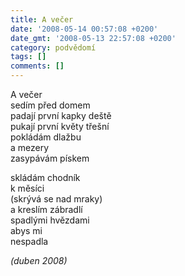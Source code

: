 ```yaml
---
title: A večer
date: '2008-05-14 00:57:08 +0200'
date_gmt: '2008-05-13 22:57:08 +0200'
category: podvědomí
tags: []
comments: []
---
```

<p>A večer<br />
sedím před domem<br />
padají první kapky deště<br />
pukají první květy třešní<br />
pokládám dlažbu<br />
a mezery<br />
zasypávám pískem</p>
<p>skládám chodník<br />
k měsíci<br />
(skrývá se nad mraky)<br />
a kreslím zábradlí<br />
spadlými hvězdami<br />
abys mi<br />
nespadla</p>
<p><em>(duben 2008)</em></p>
